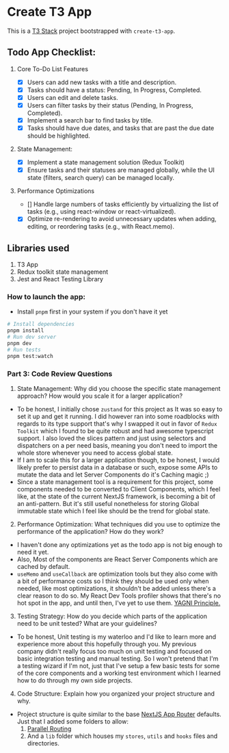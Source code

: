 # Create T3 App

This is a [T3 Stack](https://create.t3.gg/) project bootstrapped with `create-t3-app`.

## Todo App Checklist:

1. Core To-Do List Features

   - [x] Users can add new tasks with a title and description.
   - [x] Tasks should have a status: Pending, In Progress, Completed.
   - [x] Users can edit and delete tasks.
   - [x] Users can filter tasks by their status (Pending, In Progress,
         Completed).
   - [x] Implement a search bar to find tasks by title.
   - [x] Tasks should have due dates, and tasks that are past the due date
         should be highlighted.

2. State Management:
   - [x] Implement a state management solution (Redux Toolkit)
   - [x] Ensure tasks and their statuses are managed globally, while the UI state (filters, search query) can be managed locally.
3. Performance Optimizations
   - [] Handle large numbers of tasks efficiently by virtualizing the list of
     tasks (e.g., using react-window or react-virtualized).
   - [x] Optimize re-rendering to avoid unnecessary updates when adding,
         editing, or reordering tasks (e.g., with React.memo).

## Libraries used

1. T3 App
2. Redux toolkit state management
3. Jest and React Testing Library

### How to launch the app:

- Install `pnpm` first in your system if you don't have it yet

```bash
# Install dependencies
pnpm install
# Run dev server
pnpm dev
# Run tests
pnpm test:watch
```

### Part 3: Code Review Questions

1. State Management:
   Why did you choose the specific state management approach? How
   would you scale it for a larger application?

- To be honest, I initially chose `zustand` for this project as It was so easy to set it up and get it running. I did however ran into some roadblocks with regards to its type support that's why I swapped it out in favor of `Redux Toolkit` which I found to be quite robust and had awesome typescript support. I also loved the slices pattern and just using selectors and dispatchers on a per need basis, meaning you don't need to import the whole store whenever you need to access global state.
- If I am to scale this for a larger application though, to be honest, I would likely prefer to persist data in a database or such, expose some APIs to mutate the data and let Server Components do it's Caching magic ;)
- Since a state management tool is a requirement for this project, some components needed to be converted to Client Components, which I feel like, at the state of the current NextJS framework, is becoming a bit of an anti-pattern. But it's still useful nonetheless for storing Global immutable state which I feel like should be the trend for global state.

2. Performance Optimization:
   What techniques did you use to optimize the performance of the
   application? How do they work?

- I haven't done any optimizations yet as the todo app is not big enough to need it yet.
- Also, Most of the components are React Server Components which are cached by default.
- `useMemo` and `useCallback` are optimization tools but they also come with a bit of performance costs so I think they should be used only when needed, like most optimizations, it shouldn't be added unless there's a clear reason to do so. My React Dev Tools profiler shows that there's no hot spot in the app, and until then, I've yet to use them. [YAGNI Principle.](https://www.geeksforgeeks.org/what-is-yagni-principle-you-arent-gonna-need-it/)

3. Testing Strategy:
   How do you decide which parts of the application need to be unit
   tested? What are your guidelines?

- To be honest, Unit testing is my waterloo and I'd like to learn more and experience more about this hopefully through you. My previous company didn't really focus too much on unit testing and focused on basic integration testing and manual testing. So I won't pretend that I'm a testing wizard if I'm not, just that I've setup a few basic tests for some of the core components and a working test environment which I learned how to do through my own side projects.

4. Code Structure:
   Explain how you organized your project structure and why.

- Project structure is quite similar to the base [NextJS App Router](https://nextjs.org/docs/app/getting-started/project-structure) defaults. Just that I added some folders to allow:
  1. [Parallel Routing](https://nextjs.org/docs/app/building-your-application/routing/parallel-routes)
  2. And a `lib` folder which houses my `stores`, `utils` and `hooks` files and directories.
